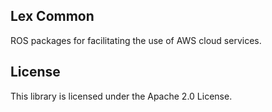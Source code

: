 ## Lex Common

ROS packages for facilitating the use of AWS cloud services.

## License

This library is licensed under the Apache 2.0 License. 
